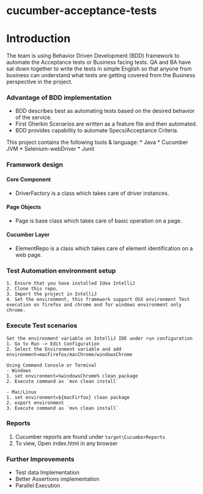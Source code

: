 cucumber-acceptance-tests
=========================

# Introduction
The team is using Behavior Driven Development (BDD) framework to automate the Acceptance tests or Business facing tests. 
QA and BA have sat down together to write the tests in simple English so that anyone from business can understand what tests are getting covered from the Business perspective in the project.

### Advantage of BDD implementation
* BDD describes best as automating tests based on the desired behavior of the service.
* First Gherkin Scenarios are written as a feature file and then automated.
* BDD provides capability to automate Specs/Acceptance Criteria.

This project contains the following tools & language:
    * Java
    * Cucumber JVM
    * Selenium-webDriver
    * Junit

### Framework design
#### Core Component
* DriverFactory is a class which takes care of driver instances.
#### Page Objects
* Page is base class which takes care of basic operation on a page.
#### Cucumber Layer 
* ElementRepo is a class which takes care of element identification on a web page.


###  Test Automation environment setup

    1. Ensure that you have installed Idea IntelliJ
    2. Clone this repo.
    3. Import the project in IntelliJ
    4. Set the environment, this framework support OSX environment Test execution on firefox and chrome and for windows environment only chrome.
    
###  Execute Test scenarios
    
    Set the environment variable on IntelliJ IDE under run configuration
    1. Go to Run -> Edit Configuration 
    2. Select the Environment variable and add environment=macFirefox/macChrome/windowsChrome
    
    Using Command Console or Terminal
    - Windows
    1. set environment=%windowsChrome% clean package
    2. Execute command as `mvn clean install`
    
    - Mac/Linux
    1. set environment=${macFirfox} clean package
    2. export environment
    3. Execute command as `mvn clean install`
    

###  Reports

1. Cucumber reports are found under `target\CucumberReports`
2. To view, Open index.html in any browser

###  Further Improvements
* Test data Implementation 
* Better Assertions implementation
* Parallel Execution
    
    
    
    
 

